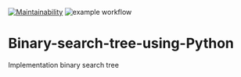 [![Maintainability](https://api.codeclimate.com/v1/badges/579627c0003369356f40/maintainability)](https://codeclimate.com/github/dosart/Binary-search-tree-using-Python/maintainability)
![example workflow](https://github.com/dosart/Binary-search-tree-using-Python/actions/workflows/main.yml/badge.svg)

# Binary-search-tree-using-Python
Implementation binary search tree
